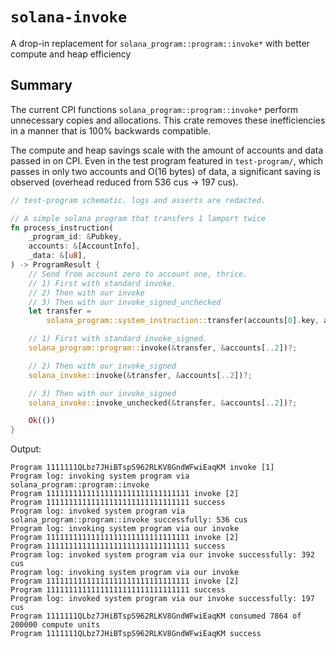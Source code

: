 # `solana-invoke`

A drop-in replacement for `solana_program::program::invoke*` with better compute and heap efficiency

## Summary

The current CPI functions `solana_program::program::invoke*` perform unnecessary copies and allocations. This crate removes these inefficiencies in a manner that is 100% backwards compatible.

The compute and heap savings scale with the amount of accounts and data passed in on CPI. Even in the test program featured in `test-program/`, which passes in only two accounts and O(16 bytes) of data, a significant saving is observed (overhead reduced from 536 cus -> 197 cus).

```rust
// test-program schematic. logs and asserts are redacted.

// A simple solana program that transfers 1 lamport twice
fn process_instruction(
    _program_id: &Pubkey,
    accounts: &[AccountInfo],
    _data: &[u8],
) -> ProgramResult {
    // Send from account zero to account one, thrice.
    // 1) First with standard invoke.
    // 2) Then with our invoke
    // 3) Then with our invoke_signed_unchecked
    let transfer =
        solana_program::system_instruction::transfer(accounts[0].key, accounts[1].key, 1);

    // 1) First with standard invoke_signed.
    solana_program::program::invoke(&transfer, &accounts[..2])?;

    // 2) Then with our invoke_signed
    solana_invoke::invoke(&transfer, &accounts[..2])?;

    // 3) Then with our invoke_signed
    solana_invoke::invoke_unchecked(&transfer, &accounts[..2])?;

    Ok(())
}
```

Output:

```text
Program 1111111QLbz7JHiBTspS962RLKV8GndWFwiEaqKM invoke [1]
Program log: invoking system program via solana_program::program::invoke
Program 11111111111111111111111111111111 invoke [2]
Program 11111111111111111111111111111111 success
Program log: invoked system program via solana_program::program::invoke successfully: 536 cus
Program log: invoking system program via our invoke
Program 11111111111111111111111111111111 invoke [2]
Program 11111111111111111111111111111111 success
Program log: invoked system program via our invoke successfully: 392 cus
Program log: invoking system program via our invoke
Program 11111111111111111111111111111111 invoke [2]
Program 11111111111111111111111111111111 success
Program log: invoked system program via our invoke successfully: 197 cus
Program 1111111QLbz7JHiBTspS962RLKV8GndWFwiEaqKM consumed 7864 of 200000 compute units
Program 1111111QLbz7JHiBTspS962RLKV8GndWFwiEaqKM success
```
